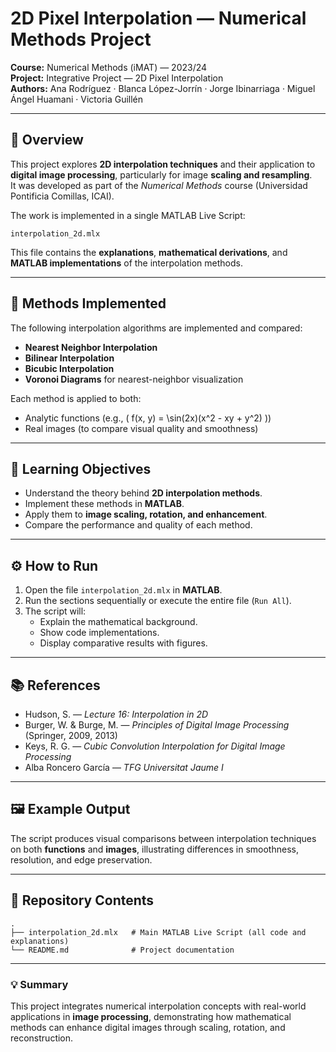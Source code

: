 # 2D Pixel Interpolation — Numerical Methods Project

**Course:** Numerical Methods (iMAT) — 2023/24  
**Project:** Integrative Project — 2D Pixel Interpolation  
**Authors:** Ana Rodríguez · Blanca López-Jorrín · Jorge Ibinarriaga · Miguel Ángel Huamani · Victoria Guillén  

---

## 🧠 Overview

This project explores **2D interpolation techniques** and their application to **digital image processing**, particularly for image **scaling and resampling**.  
It was developed as part of the *Numerical Methods* course (Universidad Pontificia Comillas, ICAI).

The work is implemented in a single MATLAB Live Script:

```
interpolation_2d.mlx
```

This file contains the **explanations**, **mathematical derivations**, and **MATLAB implementations** of the interpolation methods.

---

## 🔬 Methods Implemented

The following interpolation algorithms are implemented and compared:

- **Nearest Neighbor Interpolation**
- **Bilinear Interpolation**
- **Bicubic Interpolation**
- **Voronoi Diagrams** for nearest-neighbor visualization

Each method is applied to both:
- Analytic functions (e.g., \( f(x, y) = \sin(2x)(x^2 - xy + y^2) \))
- Real images (to compare visual quality and smoothness)

---

## 🎯 Learning Objectives

- Understand the theory behind **2D interpolation methods**.  
- Implement these methods in **MATLAB**.  
- Apply them to **image scaling, rotation, and enhancement**.  
- Compare the performance and quality of each method.

---

## ⚙️ How to Run

1. Open the file `interpolation_2d.mlx` in **MATLAB**.  
2. Run the sections sequentially or execute the entire file (`Run All`).  
3. The script will:
   - Explain the mathematical background.
   - Show code implementations.
   - Display comparative results with figures.

---

## 📚 References

- Hudson, S. — *Lecture 16: Interpolation in 2D*  
- Burger, W. & Burge, M. — *Principles of Digital Image Processing* (Springer, 2009, 2013)  
- Keys, R. G. — *Cubic Convolution Interpolation for Digital Image Processing*  
- Alba Roncero García — *TFG Universitat Jaume I*  

---

## 🖼️ Example Output

The script produces visual comparisons between interpolation techniques on both **functions** and **images**, illustrating differences in smoothness, resolution, and edge preservation.

---

## 📁 Repository Contents

```
.
├── interpolation_2d.mlx   # Main MATLAB Live Script (all code and explanations)
└── README.md              # Project documentation
```

---

### 💡 Summary

This project integrates numerical interpolation concepts with real-world applications in **image processing**, demonstrating how mathematical methods can enhance digital images through scaling, rotation, and reconstruction.
